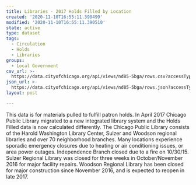 ```yaml
---
title: Libraries - 2017 Holds Filled by Location
created: '2020-11-10T16:55:11.390499'
modified: '2020-11-10T16:55:11.390510'
state: active
type: dataset
tags:
  - Circulation
  - Holds
  - Libraries
groups:
  - Local Government
csv_url: >-
  https://data.cityofchicago.org/api/views/nd85-5bga/rows.csv?accessType=DOWNLOAD
json_url: >-
  https://data.cityofchicago.org/api/views/nd85-5bga/rows.json?accessType=DOWNLOAD
layout: post

---
```

This data is for materials pulled to fulfill patron holds. In April 2017 Chicago Public Library migrated to a new integrated library system and the Holds Filled data is now calculated differently. The Chicago Public Library consists of the Harold Washington Library Center, Sulzer and Woodson regional libraries and over 70 neighborhood branches. Many locations experience sporadic emergency closures due to heating or air conditioning issues, or area power outages. Independence Branch closed due to a fire on 10/30/15. Sulzer Regional Library was closed for three weeks in October/November 2016 for major facility repairs. Woodson Regional Library has been closed for major construction since November 2016, and is expected to reopen in late 2017.
